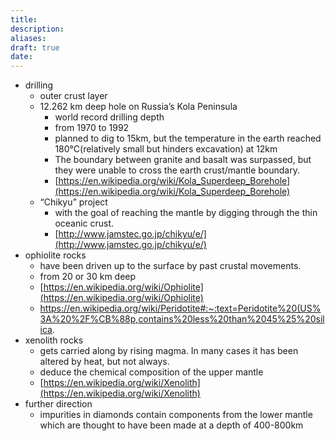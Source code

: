 ```yaml
---
title: 
description: 
aliases: 
draft: true
date:
---
```

- drilling 
	- outer crust layer 
	- 12.262 km deep hole on Russia’s Kola Peninsula 
		- world record drilling depth 
		- from 1970 to 1992
		- planned to dig to 15km, but the temperature in the earth reached 180°C(relatively small but hinders excavation) at 12km
		- The boundary between granite and basalt was surpassed, but they were unable to cross the earth crust/mantle boundary.
		- [https://en.wikipedia.org/wiki/Kola_Superdeep_Borehole](https://en.wikipedia.org/wiki/Kola_Superdeep_Borehole)
	- “Chikyu” project
		- with the goal of reaching the mantle by digging through the thin oceanic crust.  
		- [http://www.jamstec.go.jp/chikyu/e/](http://www.jamstec.go.jp/chikyu/e/)
- ophiolite rocks 
	- have been driven up to the surface by past crustal movements.
	- from 20 or 30 km deep
	- [https://en.wikipedia.org/wiki/Ophiolite](https://en.wikipedia.org/wiki/Ophiolite)
	- https://en.wikipedia.org/wiki/Peridotite#:~:text=Peridotite%20(US%3A%20%2F%CB%88p,contains%20less%20than%2045%25%20silica.
- xenolith rocks 
	- gets carried along by rising magma. In many cases it has been altered by heat, but not always.
	- deduce the chemical composition of the upper mantle
	- [https://en.wikipedia.org/wiki/Xenolith](https://en.wikipedia.org/wiki/Xenolith)
- further direction
	- impurities in diamonds contain components from the lower mantle which are thought to have been made at a depth of 400-800km